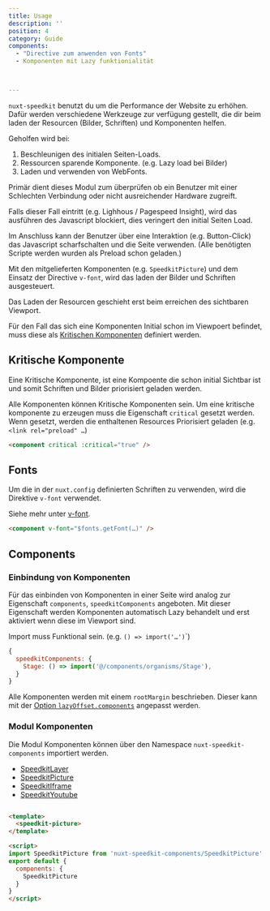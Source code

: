 ```yaml
---
title: Usage
description: ''
position: 4
category: Guide
components:
  - "Directive zum anwenden von Fonts"
  - Komponenten mit Lazy funktionialität



---
```



`nuxt-speedkit` benutzt du um die Performance der Website zu erhöhen.  
Dafür werden verschiedene Werkzeuge zur verfügung gestellt, die dir beim laden der Resourcen (Bilder, Schriften) und Komponenten helfen.

Geholfen wird bei:

1. Beschleunigen des initialen Seiten-Loads.
2. Ressourcen sparende Komponente. (e.g. Lazy load bei Bilder)
3. Laden und verwenden von WebFonts.

Primär dient dieses Modul zum überprüfen ob ein Benutzer mit einer Schlechten Verbindung oder nicht ausreichender Hardware zugreift.

Falls dieser Fall eintritt (e.g. Lighhous / Pagespeed Insight), wird das ausführen des Javascript blockiert, dies veringert den initial Seiten Load. 

Im Anschluss kann der Benutzer über eine Interaktion (e.g. Button-Click) das Javascript scharfschalten und die Seite verwenden. (Alle benötigten Scripte werden wurden als Preload schon geladen.)




Mit den mitgelieferten Komponenten (e.g. `SpeedkitPicture`) und dem Einsatz der Directive `v-font`, wird das laden der Bilder und Schriften ausgesteuert.

Das Laden der Resourcen geschieht erst beim erreichen des sichtbaren Viewport.

Für den Fall das sich eine Komponenten Initial schon im Viewpoert befindet, muss diese als [Kritischen Komponenten](/usage/#kritische-komponente) definiert werden.



## Kritische Komponente

Eine Kritische Komponente, ist eine Kompoente die schon initial Sichtbar ist und somit Schriften und Bilder priorisiert geladen werden.

Alle Komponenten können Kritische Komponenten sein. Um eine kritische komponente zu erzeugen muss die Eigenschaft `critical` gesetzt werden. Wenn gesetzt, werden die enthaltenen Resources Priorisiert geladen (e.g. `<link rel="preload" …`)

```html
<component critical :critical="true" />
```


## Fonts

Um die in der `nuxt.config` definierten Schriften zu verwenden, wird die Direktive `v-font` verwendet.

Siehe mehr unter [v-font](/v-font/).

```html
<component v-font="$fonts.getFont(…)" />
```

## Components
### Einbindung von Komponenten

Für das einbinden von Komponenten in einer Seite wird analog zur Eigenschaft `components`, `speedkitComponents` angeboten. Mit dieser Eigenschaft werden Komponenten automatisch Lazy behandelt und erst aktiviert wenn diese im Viewport sind.

<alert>
Import muss Funktional sein. (e.g. <code>() => import('…')</code>`)
</alert>

```js
{
  speedkitComponents: {
    Stage: () => import('@/components/organisms/Stage'),
  }
}
```

Alle Komponenten werden mit einem `rootMargin` beschrieben. Dieser kann mit der [Option `lazyOffset.components`](/options/#components) angepasst werden. 


### Modul Komponenten


Die Modul Komponenten können über den Namespace `nuxt-speedkit-components` importiert werden.


- [SpeedkitLayer](/components/speedkit-layer/)
- [SpeedkitPicture](/components/speedkit-picture/)
- [SpeedkitIframe](/components/speedkit-iframe/)
- [SpeedkitYoutube](/components/speedkit-youtube/)

```html

<template>
  <speedkit-picture>
</template>

<script>
import SpeedkitPicture from 'nuxt-speedkit-components/SpeedkitPicture'
export default {
  components: {
    SpeedkitPicture
  }
}
</script>
```
